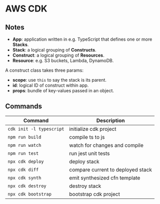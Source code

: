 # AWS CDK

## Notes

- **App**: application written in e.g. TypeScript that defines one or more
  **Stacks**.
- **Stack**: a logical grouping of **Constructs**.
- **Construct**: a logical grouping of **Resources**.
- **Resource**: e.g. S3 buckets, Lambda, DynamoDB.

A construct class takes three params:

- **scope**: use `this` to say the stack is its parent.
- **id**: logical ID of construct within app.
- **props**: bundle of key-values passed in an object.

## Commands

| Command                  | Description                       |
| ------------------------ | --------------------------------- |
| `cdk init -l typescript` | initialize cdk project            |
| `npm run build`          | compile ts to js                  |
| `npm run watch`          | watch for changes and compile     |
| `npm run test`           | run jest unit tests               |
| `npx cdk deploy`         | deploy stack                      |
| `npx cdk diff`           | compare current to deployed stack |
| `npx cdk synth`          | emit synthesized cfn template     |
| `npx cdk destroy`        | destroy stack                     |
| `npx cdk bootstrap`      | bootstrap cdk project             |
